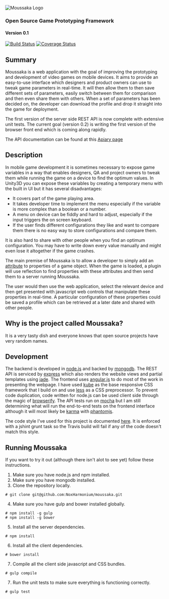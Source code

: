 ![Moussaka Logo](https://raw.githubusercontent.com/NoxHarmonium/unity-profiles/master/public/img/logo-with-text.png "Moussaka")
### Open Source Game Prototyping Framework

#### Version 0.1

[![Build Status](https://travis-ci.org/NoxHarmonium/moussaka.png?branch=master)](https://travis-ci.org/NoxHarmonium/moussaka) [![Coverage Status](https://img.shields.io/coveralls/NoxHarmonium/moussaka.svg)](https://coveralls.io/r/NoxHarmonium/moussaka?branch=)

## Summary

Moussaka is a web application with the goal of improving the prototyping and development of video games on mobile devices. It aims to provide an easy-to-use interface which designers and product owners can use to tweak game parameters in real-time. It will then allow them to then save different sets of parameters, easily switch between them for comparison and then even share them with others. When a set of parameters has been decided on, the developer can download the profile and drop it straight into the game for deployment.

The first version of the server side REST API is now complete with extensive unit tests. The current goal (version 0.2) is writing the first version of the browser front end which is coming along rapidly.  

The API documentation can be found at this [Apiary page](http://docs.unityprofiles.apiary.io/)

## Description

In mobile game development it is sometimes necessary to expose game variables in a way that enables designers, QA and project owners to tweak them while running the game on a device to find the optimum values. In Unity3D you can expose these variables by creating a temporary menu with the built in UI but it has several disadvantages:

- It covers part of the game playing area.
- It takes developer time to implement the menu especially if the variable is more complex than a boolean or a number.
- A menu on device can be fiddly and hard to adjust, especially if the input triggers the on screen keyboard.
- If the user finds different configurations they like and want to compare them there is no easy way to store configurations and compare them.

It is also hard to share with other people when you find an optimum configuration. You may have to write down every value manually and might even lose it altogether if the game crashes. 

The main premise of Moussaka is to allow a developer to simply add an [attribute](http://msdn.microsoft.com/en-us/library/z0w1kczw.aspx) to properties of a game object. When the game is loaded, a plugin will use reflection to find properties with these attributes and then send them to a server running Moussaka.

The user would then use the web application, select the relevant device and then get presented with javascript web controls that manipulate these properties in real-time. A particular configuration of these properties could be saved a profile which can be retrieved at a later date and shared with other people.

## Why is the project called Moussaka?
It is a very tasty dish and everyone knows that open source projects have very random names.
## Development 
The backend is developed in [node.js](nodejs.org) and backed by [mongodb](mongodb.org).
The REST API is serviced by [express](expressjs.com) which also renders the website views and partial templates using [jade](jade-lang.com). 
The frontend uses [angular.js](https://angularjs.org/) to do most of the work in presenting the webpage.
I have used [kube](http://imperavi.com/kube/) as the base responsive CSS framework that I build on and use [less](lesscss.org/) as a CSS preprocessor.
To prevent code duplication, code written for node.js can be used client side through the magic of [browserify](http://browserify.org/).
The API tests run on [mocha](visionmedia.github.io/mocha/) but I am still determining what will run the end-to-end tests on the frontend interface although it will most likely be [karma](karma-runner.github.io/) with [phantomjs](phantomjs.org).

The code style I've used for this project is documented [here](http://nodeguide.com/style.html). It is enforced with a jshint grunt task so the Travis build will fail if any of the code doesn't match this style.

## Running Moussaka

If you want to try it out (although there isn't alot to see yet) follow these instructions.

1. Make sure you have node.js and npm installed.
2. Make sure you have mongodb installed.
3. Clone the repository locally.
    
```shell
# git clone git@github.com:NoxHarmonium/moussaka.git
```

4. Make sure you have gulp and bower installed globally.
    
```shell
# npm install -g gulp
# npm install -g bower
```

5. Install all the server dependencies.

```shell
# npm install
```

6. Install all the client dependencies.

```shell
# bower install
```

7. Compile all the client side javascript and CSS bundles.

```shell
# gulp compile
```

7. Run the unit tests to make sure everything is functioning correctly.

```shell
# gulp test
```







